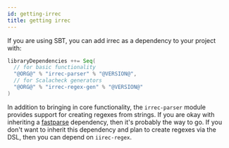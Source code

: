 ```yaml
---
id: getting-irrec
title: getting irrec
---
```


If you are using SBT, you can add irrec as a dependency to your project with:

```scala
libraryDependencies ++= Seq(
  // for basic functionality
  "@ORG@" % "irrec-parser" % "@VERSION@",
  // for Scalacheck generators
  "@ORG@" % "irrec-regex-gen" % "@VERSION@"
)
```

In addition to bringing in core functionality, the `irrec-parser` module provides support for creating regexes from strings. If you are okay with inheriting a [fastparse](http://www.lihaoyi.com/fastparse/) dependency, then it's probably the way to go. If you don't want to inherit this dependency and plan to create regexes via the DSL, then you can depend on `iirec-regex`.
